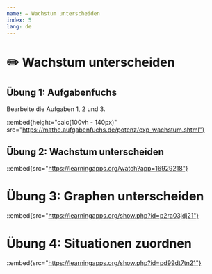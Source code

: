 ```yaml
---
name: ✏️ Wachstum unterscheiden
index: 5
lang: de
---
```


# ✏️ Wachstum unterscheiden

## Übung 1: Aufgabenfuchs

Bearbeite die Aufgaben 1, 2 und 3.

::embed{height="calc(100vh - 140px)" src="https://mathe.aufgabenfuchs.de/potenz/exp_wachstum.shtml"}

## Übung 2: Wachstum unterscheiden

::embed{src="https://learningapps.org/watch?app=16929218"}

# Übung 3: Graphen unterscheiden

::embed{src="https://learningapps.org/show.php?id=p2ra03jdj21"}

# Übung 4: Situationen zuordnen

::embed{src="https://learningapps.org/show.php?id=pd99dt7tn21"}
